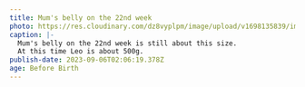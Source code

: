 ```yaml
---
title: Mum's belly on the 22nd week
photo: https://res.cloudinary.com/dz8vyplpm/image/upload/v1698135839/img_7535_snloc8.jpg
caption: |-
  Mum's belly on the 22nd week is still about this size.
  At this time Leo is about 500g.
publish-date: 2023-09-06T02:06:19.378Z
age: Before Birth
---
```

